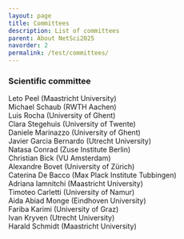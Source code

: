 ```yaml
---
layout: page
title: Committees
description: List of committees
parent: About NetSci2025
navorder: 2
permalink: /test/committees/
---
```



<!-- If you have any questions, please do not hesitate to contact us: [netsci2025@gmail.com](mailto:netsci2025@gmail.com) -->

### Scientific committee
<div class="row">
  <div class="col-md-4">
    Leto Peel (Maastricht University)<br>
    Michael Schaub (RWTH Aachen)<br>
    Luis Rocha (University of Ghent)<br>
    Clara Stegehuis (University of Twente)<br>
    Daniele Marinazzo (University of Ghent)<br>
    Javier Garcia Bernardo (Utrecht University)<br>
  </div>
  <div class="col-md-4">
    Natasa Conrad (Zuse Institute Berlin)<br>
    Christian Bick (VU Amsterdam)<br>
    Alexandre Bovet (University of Zürich)<br>
    Caterina De Bacco (Max Plack Institute Tubbingen)<br>
    Adriana Iamnitchi (Maastricht University)<br>
  </div>
  <div class="col-md-4">
    Timoteo Carletti (University of Namur)<br>
    Aida Abiad Monge (Eindhoven University)<br>
    Fariba Karimi (University of Graz)<br>
    Ivan Kryven (Utrecht University)<br>
    Harald Schmidt (Maastricht University)<br>
  </div>
</div>














